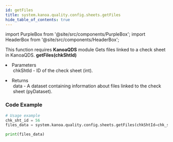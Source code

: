 ```yaml
---
id: getFiles
title: system.kanoa.quality.config.sheets.getFiles
hide_table_of_contents: true
---
```


import PurpleBox from '@site/src/components/PurpleBox';
import HeaderBox from '@site/src/components/HeaderBox';

<PurpleBox>This function requires <b>KanoaQDS</b> module</PurpleBox>
<HeaderBox header="Description">Gets files linked to a check sheet in KanoaQDS.</HeaderBox>
<HeaderBox header="Syntax">
    <b>getFiles(chkShtId)</b>
    <li> Parameters <br />
        <ul>chkShtId - ID of the check sheet (int).</ul>
    </li>
    <li> Returns <br />
        <ul>data - A dataset containing information about files linked to the check sheet (pyDataset).</ul>
    </li>
</HeaderBox>

### Code Example
```python
# Usage example
chk_sht_id = 56
files_data = system.kanoa.quality.config.sheets.getFiles(chkShtId=chk_sht_id)

print(files_data)

